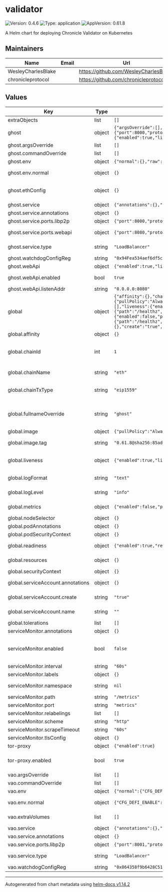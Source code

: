 # validator

![Version: 0.4.6](https://img.shields.io/badge/Version-0.4.6-informational?style=flat-square) ![Type: application](https://img.shields.io/badge/Type-application-informational?style=flat-square) ![AppVersion: 0.61.8](https://img.shields.io/badge/AppVersion-0.61.8-informational?style=flat-square)

A Helm chart for deploying Chronicle Validator on Kubernetes

## Maintainers

| Name | Email | Url |
| ---- | ------ | --- |
| WesleyCharlesBlake |  | <https://github.com/WesleyCharlesBlake/> |
| chronicleprotocol |  | <https://github.com/chronicleprotocol> |

## Values

| Key | Type | Default | Description |
|-----|------|---------|-------------|
| extraObjects | list | `[]` | Extra K8s manifests to deploy |
| ghost | object | `{"argsOverride":[],"commandOverride":[],"env":{"normal":{},"raw":{}},"ethConfig":{},"rpcUrl":null,"service":{"annotations":{},"ports":{"libp2p":{"port":8000,"protocol":"TCP"},"webapi":{"port":8080,"protocol":"TCP"}},"type":"LoadBalancer"},"watchdogConfigReg":"0x94Fea534aef6df5cF66C2DAE5CE0A05d10C068F3","webApi":{"enabled":true,"listenAddr":"0.0.0.0:8080"}}` | Values for Ghost |
| ghost.argsOverride | list | `[]` | args override for the validator |
| ghost.commandOverride | list | `[]` | command override for the validator |
| ghost.env | object | `{"normal":{},"raw":{}}` | Environment variable listing |
| ghost.env.normal | object | `{}` | un-encrypted env vars passed to the pod |
| ghost.ethConfig | object | `{}` | Provide ETH keys from existing secrets : **NB** use only existing secret OR env vars, do not provide both |
| ghost.service | object | `{"annotations":{},"ports":{"libp2p":{"port":8000,"protocol":"TCP"},"webapi":{"port":8080,"protocol":"TCP"}},"type":"LoadBalancer"}` | Service type for the validator |
| ghost.service.annotations | object | `{}` | Annotations to add to the service |
| ghost.service.ports.libp2p | object | `{"port":8000,"protocol":"TCP"}` | libp2p port for the validator service |
| ghost.service.ports.webapi | object | `{"port":8080,"protocol":"TCP"}` | webapi listen port for the validator service |
| ghost.service.type | string | `"LoadBalancer"` | Type of service for the validator, only `LoadBalancer` supported for now |
| ghost.watchdogConfigReg | string | `"0x94Fea534aef6df5cF66C2DAE5CE0A05d10C068F3"` | WATCHDOG onchain config address |
| ghost.webApi | object | `{"enabled":true,"listenAddr":"0.0.0.0:8080"}` | WEB API (tor-proxy) |
| ghost.webApi.enabled | bool | `true` | Enables the web api and deploys the tor-proxy subchart |
| ghost.webApi.listenAddr | string | `"0.0.0.0:8080"` | Listen address for the web api |
| global | object | `{"affinity":{},"chainId":1,"chainName":"eth","chainTxType":"eip1559","fullnameOverride":"ghost","image":{"pullPolicy":"Always","repository":"ghcr.io/chronicleprotocol/ghost","tag":"0.61.8@sha256:85ada75fb83b1776e8b27f8ef489c68e5a04dc87727323f542429a931b28d6da"},"imagePullSecrets":[],"liveness":{"enabled":true,"livenessProbe":{"httpGet":{"path":"/healthz","port":9100},"initialDelaySeconds":30,"periodSeconds":60}},"logFormat":"text","logLevel":"info","metrics":{"enabled":false,"port":9090},"nameOverride":"","nodeSelector":{},"podAnnotations":{},"podSecurityContext":{},"readiness":{"enabled":true,"readinessProbe":{"httpGet":{"path":"/healthz","port":9100},"initialDelaySeconds":30,"periodSeconds":60}},"replicaCount":1,"resources":{},"securityContext":{},"serviceAccount":{"annotations":{},"create":"true","name":""},"tolerations":[]}` | Global values for the validator chart, values are used across the chart resources |
| global.affinity | object | `{}` | pod Affinity spec applied validator |
| global.chainId | int | `1` | chain id for the "target" or "main" chain we use for the validator. Can be mainnet ethereum `1` or sepolia ethereum `11155111` |
| global.chainName | string | `"eth"` | chain name for the "target" or "main" chain we use for the validator |
| global.chainTxType | string | `"eip1559"` | chain tx type for the "target" or "main" chain we use for the validator. Can be mainnet ethereum `eip1559` or `legacy` |
| global.fullnameOverride | string | `"ghost"` | Override the release name to so tor-proxy can work with the default config. NB only change this if you know what you are doing |
| global.image | object | `{"pullPolicy":"Always","repository":"ghcr.io/chronicleprotocol/ghost","tag":"0.61.8@sha256:85ada75fb83b1776e8b27f8ef489c68e5a04dc87727323f542429a931b28d6da"}` | Image for the validator |
| global.image.tag | string | `"0.61.8@sha256:85ada75fb83b1776e8b27f8ef489c68e5a04dc87727323f542429a931b28d6da"` | Overrides the image tag whose default is the chart appVersion. |
| global.liveness | object | `{"enabled":true,"livenessProbe":{"httpGet":{"path":"/healthz","port":9100},"initialDelaySeconds":30,"periodSeconds":60}}` | Liveness probe : restart the validator if the healthcheck endpoint is not reachable |
| global.logFormat | string | `"text"` | Log format for the validator, can be one of `json`, `text` |
| global.logLevel | string | `"info"` | Log level for the validator, can be one of `debug`, `info`, `warning`, `error` |
| global.metrics | object | `{"enabled":false,"port":9090}` | Metrics port for the validator, used by the service and the service monitor |
| global.nodeSelector | object | `{}` | Node selector for the validator |
| global.podAnnotations | object | `{}` | Pod annotations for the validator |
| global.podSecurityContext | object | `{}` | Pod security context for the validator |
| global.readiness | object | `{"enabled":true,"readinessProbe":{"httpGet":{"path":"/healthz","port":9100},"initialDelaySeconds":30,"periodSeconds":60}}` | Readiness probe : stop the validator if the metrics endpoint is not reachable |
| global.resources | object | `{}` | Resources constraints for the validator, CPU, Memory, etc. |
| global.securityContext | object | `{}` | Security context for the validator |
| global.serviceAccount.annotations | object | `{}` | Annotations to add to the service account |
| global.serviceAccount.create | string | `"true"` | Specifies whether a service account should be created |
| global.serviceAccount.name | string | `""` | If not set and create is true, a name is generated using the fullname template |
| global.tolerations | list | `[]` | Tolerations applied validator |
| serviceMonitor.annotations | object | `{}` | Additional ServiceMonitor annotations |
| serviceMonitor.enabled | bool | `false` | If true, a ServiceMonitor CRD is created for a prometheus operator https://github.com/coreos/prometheus-operator |
| serviceMonitor.interval | string | `"60s"` | ServiceMonitor scrape interval |
| serviceMonitor.labels | object | `{}` | Additional ServiceMonitor labels |
| serviceMonitor.namespace | string | `nil` | Alternative namespace for ServiceMonitor |
| serviceMonitor.path | string | `"/metrics"` | Path to scrape |
| serviceMonitor.port | string | `"metrics"` | port to scrape |
| serviceMonitor.relabelings | list | `[]` | ServiceMonitor relabelings |
| serviceMonitor.scheme | string | `"http"` | ServiceMonitor scheme |
| serviceMonitor.scrapeTimeout | string | `"60s"` | ServiceMonitor scrape timeout |
| serviceMonitor.tlsConfig | object | `{}` | ServiceMonitor TLS configuration |
| tor-proxy | object | `{"enabled":true}` | Values for Tor Proxy (subchart of ghost) |
| tor-proxy.enabled | bool | `true` | values for tor-proxy, installs [tor-controller](/crds/tor-controller.yaml) and creates an [onionService CRD](/templates/tor-onion-service.yaml) |
| vao.argsOverride | list | `[]` | args override for the validator |
| vao.commandOverride | list | `[]` | command override for the validator |
| vao.env | object | `{"normal":{"CFG_DEFI_ENABLE":"0","CFG_VAO_ENABLE":"1"},"raw":{}}` | Environment variable listing |
| vao.env.normal | object | `{"CFG_DEFI_ENABLE":"0","CFG_VAO_ENABLE":"1"}` | un-encrypted env vars passed to the pod |
| vao.extraVolumes | list | `[]` | Extra volumes to mount (typically for secrets) |
| vao.service | object | `{"annotations":{},"ports":{"libp2p":{"port":8001,"protocol":"TCP"}},"type":"LoadBalancer"}` | Service type for the validator |
| vao.service.annotations | object | `{}` | Annotations to add to the service |
| vao.service.ports.libp2p | object | `{"port":8001,"protocol":"TCP"}` | libp2p port for the validator service |
| vao.service.type | string | `"LoadBalancer"` | Type of service for the validator, only `LoadBalancer` supported for now |
| vao.watchdogConfigReg | string | `"0x064358f9b6428C51F80511D73AFEb3A9e5Cf0213"` | WATCHDOG onchain config address |

----------------------------------------------
Autogenerated from chart metadata using [helm-docs v1.14.2](https://github.com/norwoodj/helm-docs/releases/v1.14.2)
